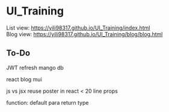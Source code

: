 # UI_Training
List view:
https://yili98317.github.io/UI_Training/index.html  
Blog view:
https://yili98317.github.io/UI_Training/blog/blog.html


## To-Do
JWT refresh
mango db




react blog
mui

js vs jsx
reuse
poster in react < 20 line
props






































function:
    default para
    return type
